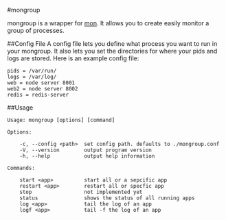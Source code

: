 #mongroup

mongroup is a wrapper for [mon](https://github.com/visionmedia/mon/).  It allows you to create easily monitor a group of processes.

##Config File
A config file lets you define what process you want to run in your mongroup.  It also lets you set the directories for where your pids and logs are stored.  Here is an example config file:

	pids = /var/run/
	logs = /var/log/
	web = node server 8001
	web2 = node server 8002
	redis = redis-server

##Usage

	Usage: mongroup [options] [command]

	Options:

		-c, --config <path>  set config path. defaults to ./mongroup.conf
		-V, --version        output program version
		-h, --help           output help information

	Commands:

		start <app>          start all or a sepcific app 
		restart <app>        restart all or specfic app 
		stop                 not implemented yet 
		status               shows the status of all running apps 
		log <app>            tail the log of an app
		logf <app>           tail -f the log of an app

